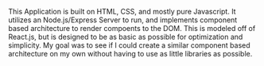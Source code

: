 This Application is built on HTML, CSS, and mostly pure Javascript. It utilizes an Node.js/Express Server to run, 
and implements component based architecture to render compoents to the DOM. This is modeled off of React.js, 
but is designed to be as basic as possible for optimization and simplicity. My goal was to see if I could create 
a similar component based architecture on my own without having to use as little libraries as possible.

